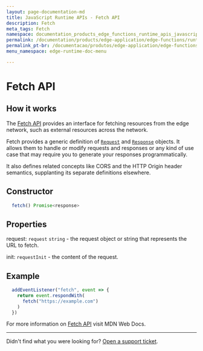 ```yaml
---
layout: page-documentation-md
title: JavaScript Runtime APIs - Fetch API
description: Fetch
meta_tags: Fetch
namespace: documentation_products_edge_functions_runtime_apis_javascript_fetch
permalink: /documentation/products/edge-application/edge-functions/runtime-apis/javascript/fetch/
permalink_pt-br: /documentacao/produtos/edge-application/edge-functions/runtime-apis/javascript/fetch/
menu_namespace: edge-runtime-doc-menu

---
```

# Fetch API

## How it works

The [Fetch API](https://developer.mozilla.org/en-US/docs/Web/API/Fetch_API) provides an interface for fetching resources from the edge network, such as external resources across the network.

Fetch provides a generic definition of [`Request`](https://developer.mozilla.org/pt-BR/docs/Web/API/Request) and [`Response`](https://developer.mozilla.org/pt-BR/docs/Web/API/Response) objects. It allows them to handle or modify requests and responses or any kind of use case that may require you to generate your responses programmatically.

It also defines related concepts like CORS and the HTTP Origin header semantics, supplanting its separate definitions elsewhere.

## Constructor

```javascript
  fetch() Promise<response>
```
## Properties

request: `request` `string` - the request object or string that represents the URL to fetch.

init: `requestInit`  - the content of the request.

## Example

```javascript
  addEventListener("fetch", event => {
    return event.respondWith(
      fetch("https://example.com")
    )
  })
```

For more information on [Fetch API](https://developer.mozilla.org/en-US/docs/Web/API/Fetch_API) visit MDN Web Docs.

---

Didn't find what you were looking for? [Open a support ticket](https://tickets.azion.com/).